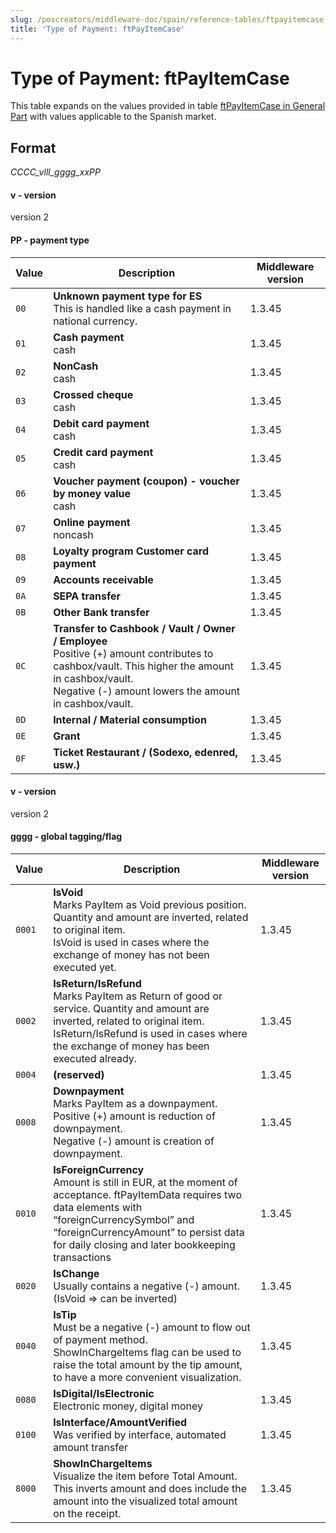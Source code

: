 ```yaml
---
slug: /poscreators/middleware-doc/spain/reference-tables/ftpayitemcase
title: 'Type of Payment: ftPayItemCase'
---
```


# Type of Payment: ftPayItemCase

This table expands on the values provided in table [ftPayItemCase in General Part](../../general/reference-tables/reference-tables.md#type-of-payment-ftpayitemcase) with values applicable to the Spanish market.

## Format

_CCCC_vlll_gggg_xxPP_ 

#### v - version
version 2

#### PP - payment type
| **Value**            | **Description**                                                                                | **Middleware version** |
| -------------------- | ---------------------------------------------------------------------------------------------- | ---------------------- |
| `00` | **Unknown payment type for ES**<br />This is handled like a cash payment in national currency. | 1.3.45                    |
| `01` | **Cash payment**<br />cash                                                | 1.3.45                    |
| `02` | **NonCash**<br />cash                                                 | 1.3.45                    |
| `03` | **Crossed cheque**<br />cash                                                                   | 1.3.45                    |
| `04` | **Debit card payment**<br />cash                                                            | 1.3.45                    |
| `05` | **Credit card payment**<br />cash                                                              | 1.3.45                    |
| `06` | **Voucher payment (coupon) - voucher by money value**<br />cash                                | 1.3.45                    |
| `07` | **Online payment**<br />noncash                                                                | 1.3.45                    |
| `08` | **Loyalty program Customer card payment**<br />|1.3.45|
| `09` | **Accounts receivable**<br />| 1.3.45                    |
| `0A` | **SEPA transfer**<br />| 1.3.45                    |
| `0B` | **Other Bank transfer**<br />| 1.3.45                    |
| `0C` | **Transfer to Cashbook / Vault / Owner / Employee**<br />Positive (+) amount contributes to cashbox/vault. This higher the amount in cashbox/vault.<br />Negative (-) amount lowers the amount in cashbox/vault. |1.3.45|
| `0D` | **Internal / Material consumption**<br />| 1.3.45|
| `0E` | **Grant**<br />| 1.3.45|
| `0F` | **Ticket Restaurant / (Sodexo, edenred, usw.)**<br />| 1.3.45|

#### v - version
version 2

#### gggg - global tagging/flag
| **Value**            | **Description**                                                                                | **Middleware version** |
| -------------------- | ---------------------------------------------------------------------------------------------- | ---------------------- |
| `0001` | **IsVoid**<br />Marks PayItem as Void previous position. Quantity and amount are inverted, related to original item. <br />IsVoid is used in cases where the exchange of money has not been executed yet. | 1.3.45|
| `0002` | **IsReturn/IsRefund**<br />Marks PayItem as Return of good or service. Quantity and amount are inverted, related to original item.<br />IsReturn/IsRefund  is used in cases where the exchange of money has been executed already.| 1.3.45|
| `0004` |**(reserved)**<br />| 1.3.45|
| `0008` |**Downpayment**<br />Marks PayItem as a downpayment. <br />Positive (+) amount is reduction of downpayment. <br/>Negative (-) amount is creation of downpayment.| 1.3.45|
| `0010` | **IsForeignCurrency**<br />Amount is still in EUR, at the moment of acceptance. ftPayItemData requires two data elements with “foreignCurrencySymbol” and “foreignCurrencyAmount” to persist data for daily closing and later bookkeeping transactions| 1.3.45|
| `0020` | **IsChange**<br />Usually contains a negative (-) amount.<br /> (IsVoid => can be inverted)| 1.3.45                    |
| `0040` | **IsTip**<br />Must be a negative (-) amount to flow out of payment method.<br />ShowInChargeItems flag can be used to raise the total amount by the tip amount, to have a more convenient visualization.| 1.3.45                    |
| `0080` | **IsDigital/IsElectronic**<br />Electronic money, digital money  | 1.3.45                    |
| `0100` | **IsInterface/AmountVerified**<br />Was verified by interface, automated amount transfer | 1.3.45                    |
| `8000` | **ShowInChargeItems**<br />Visualize the item before Total Amount. This inverts amount and does include the amount into the visualized total amount on the receipt. |1.3.45|
